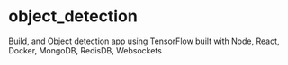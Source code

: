 # object_detection
Build, and Object detection app using TensorFlow built with Node, React, Docker, MongoDB, RedisDB, Websockets
